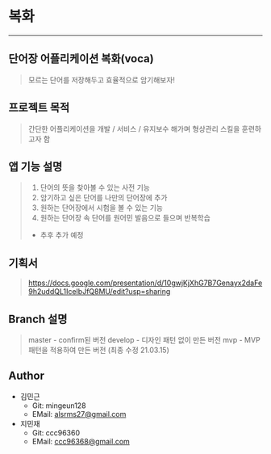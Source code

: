 # 복화
------------
## 단어장 어플리케이션 복화(voca)
> 모르는 단어를 저장해두고 효율적으로 암기해보자!

## 프로젝트 목적
> 간단한 어플리케이션을 개발 / 서비스 / 유지보수 해가며 형상관리 스킬을 훈련하고자 함 

## 앱 기능 설명
> 1. 단어의 뜻을 찾아볼 수 있는 사전 기능
> 2. 암기하고 싶은 단어를 나만의 단어장에 추가
> 3. 원하는 단어장에서 시험을 볼 수 있는 기능
> 4. 원하는 단어장 속 단어를 원어민 발음으로 들으며 반복학습
> - 추후 추가 예정

## 기획서
> https://docs.google.com/presentation/d/10gwjKjXhG7B7Genayx2daFe9h2uddQL1IceIbJfQ8MU/edit?usp=sharing

## Branch 설명
> master - confirm된 버전
> develop - 디자인 패턴 없이 만든 버전
> mvp - MVP 패턴을 적용하여 만든 버전
> (최종 수정 21.03.15) 

## Author
- 김민근
  - Git: mingeun128
  - EMail: alsrms27@gmail.com
- 지민재
  - Git: ccc96360
  - EMail: ccc96368@gmail.com
